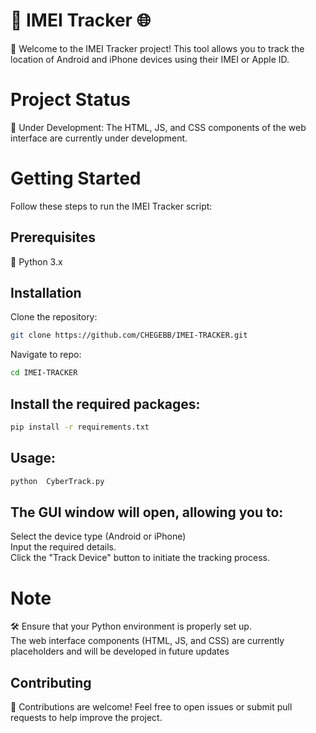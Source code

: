 # 📱 IMEI Tracker 🌐
🚀 Welcome to the IMEI Tracker project! This tool allows you to track the location of Android and iPhone devices using their IMEI or Apple ID.

# Project Status
🚧 Under Development: The HTML, JS, and CSS components of the web interface are currently under development.

# Getting Started
 Follow these steps to run the IMEI Tracker script:
## Prerequisites
🐍 Python 3.x
##  Installation
Clone the repository:
```bash
git clone https://github.com/CHEGEBB/IMEI-TRACKER.git


```
Navigate  to repo:
```bash
cd IMEI-TRACKER


```
## Install the required packages:
```bash
pip install -r requirements.txt


```
## Usage:
```bash
python  CyberTrack.py

```
## The GUI window will open, allowing you to:

Select the device type (Android or iPhone)<br>
Input the required details.<br>
Click the "Track Device" button to initiate the tracking process.<br>

# Note
🛠️ Ensure that your Python environment is properly set up.<br>
The web interface components (HTML, JS, and CSS) are currently placeholders and will be developed in future updates
## Contributing
🤝 Contributions are welcome! Feel free to open issues or submit pull requests to help improve the project.